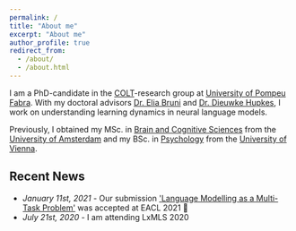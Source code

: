 ```yaml
---
permalink: /
title: "About me"
excerpt: "About me"
author_profile: true
redirect_from: 
  - /about/
  - /about.html
---
```


I am a PhD-candidate in the [COLT](https://www.upf.edu/web/colt)-research group at [University of Pompeu Fabra](https://www.upf.edu/). With my doctoral advisors [Dr. Elia Bruni](https://eliabruni.github.io/) and [Dr. Dieuwke Hupkes](http://dieuwkehupkes.nl/), I work on understanding learning dynamics in neural language models.

Previously, I obtained my MSc. in [Brain and Cognitive Sciences](https://www.uva.nl/en/programmes/research-masters/brain-and-cognitive-sciences/brain-and-cognitive-sciences.html?origin=5BOaRAofTjCccATraJp2XA) from the [University of Amsterdam](https://www.uva.nl/en) and my BSc. in [Psychology](https://psychologie.univie.ac.at/en/) from the [University of Vienna](https://www.univie.ac.at/en/).



Recent News
------

- *January 11st, 2021* - Our submission ['Language Modelling as a Multi-Task Problem'](https://lucweber.github.io/) was accepted at EACL 2021 🎉
- *July 21st, 2020* - I am attending LxMLS 2020
